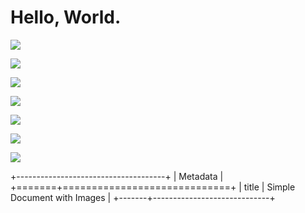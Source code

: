 # Hello, World.

![][image0]

![][image1]

![][image1]

![][image2]

![][image3]

![][image4]

![][image2]

+-------------------------------------+
| Metadata                            |
+=======+=============================+
| title | Simple Document with Images |
+-------+-----------------------------+

[image0]: https://images.dummy.com/300.png

[image1]: https://main--repo--owner.hlx.page/media_1c2e2c6c049ccf4b583431e14919687f3a39cc227.png#width=300&height=300

[image2]: about:error

[image3]: data:foobar

[image4]: about:blank
